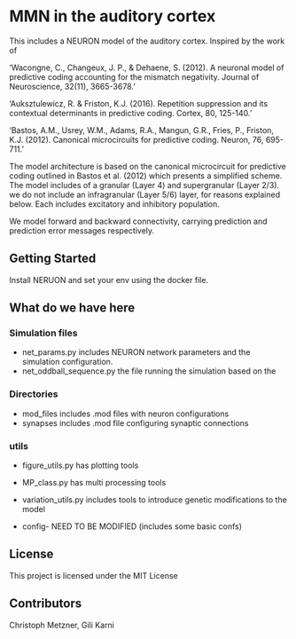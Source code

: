 # MMN in the auditory cortex

This includes a NEURON model of the auditory cortex. Inspired by the work of

‘Wacongne, C., Changeux, J. P., & Dehaene, S. (2012). A neuronal model of predictive coding accounting for the mismatch negativity. Journal of Neuroscience, 32(11), 3665-3678.’

‘Auksztulewicz, R. & Friston, K.J. (2016). Repetition suppression and its contextual determinants in predictive coding. Cortex, 80, 125-140.’

‘Bastos, A.M., Usrey, W.M., Adams, R.A., Mangun, G.R., Fries, P., Friston, K.J. (2012). Canonical microcircuits for predictive coding. Neuron, 76, 695-711.’

The model architecture is based on the canonical microcircuit for predictive coding outlined in Bastos et al. (2012) which presents a simplified scheme. The model includes of a granular (Layer 4) and supergranular (Layer 2/3). we do not include an infragranular (Layer 5/6) layer, for reasons explained below. Each includes excitatory and inhibitory population.

We model forward and backward connectivity, carrying prediction and prediction error messages respectively.



## Getting Started

Install NERUON and set your env using the docker file.


## What do we have here

### Simulation files

* net_params.py includes NEURON network parameters and the simulation configuration.
* net_oddball_sequence.py the file running the simulation based on the

### Directories

* mod_files includes .mod files with neuron configurations
* synapses includes .mod file configuring synaptic connections

### utils

* figure_utils.py has plotting tools
* MP_class.py has multi processing tools
* variation_utils.py includes tools to introduce genetic modifications to the model


* config- NEED TO BE MODIFIED (includes some basic confs)



## License

This project is licensed under the MIT License


## Contributors

Christoph Metzner, Gili Karni
